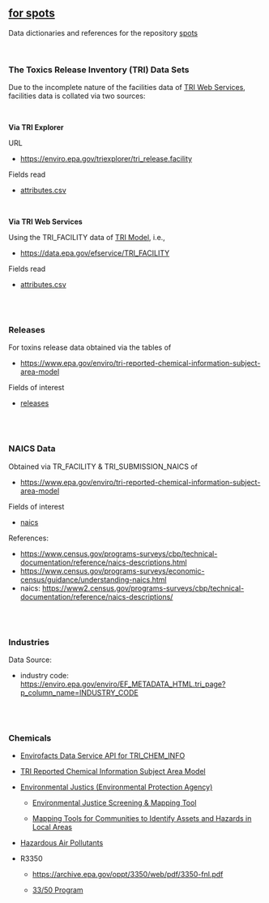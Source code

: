 ## [for spots](https://github.com/vetiveria/spots)

Data dictionaries and references for the repository [spots](https://github.com/vetiveria/spots)

<br>

### The Toxics Release Inventory (TRI) Data Sets

Due to the incomplete nature of the facilities data 
of [TRI Web Services](https://www.epa.gov/enviro/tri-reported-chemical-information-subject-area-model), facilities 
data is collated via two sources:

<br>

**Via TRI Explorer**

URL

* https://enviro.epa.gov/triexplorer/tri_release.facility

Fields read

* [attributes.csv](tri/explorer/attributes.csv)

<br>

**Via TRI Web Services**

Using the TRI_FACILITY data of [TRI Model](https://www.epa.gov/enviro/tri-reported-chemical-information-subject-area-model), i.e.,

* https://data.epa.gov/efservice/TRI_FACILITY

Fields read

* [attributes.csv](tri/services/attributes.csv)

<br>
<br>

### Releases

For toxins release data obtained via the tables of

* https://www.epa.gov/enviro/tri-reported-chemical-information-subject-area-model

Fields of interest

* [releases](releases/releases.csv)

<br>
<br>

### NAICS Data

Obtained via TR_FACILITY & TRI_SUBMISSION_NAICS of

* https://www.epa.gov/enviro/tri-reported-chemical-information-subject-area-model

Fields of interest

* [naics](naics/naics.csv)

References:

* https://www.census.gov/programs-surveys/cbp/technical-documentation/reference/naics-descriptions.html
* https://www.census.gov/programs-surveys/economic-census/guidance/understanding-naics.html
* naics: https://www2.census.gov/programs-surveys/cbp/technical-documentation/reference/naics-descriptions/

<br>
<br>

### Industries

Data Source:

* industry code: https://enviro.epa.gov/enviro/EF_METADATA_HTML.tri_page?p_column_name=INDUSTRY_CODE

<br>
<br>

### Chemicals

* [Envirofacts Data Service API for TRI_CHEM_INFO](https://enviro.epa.gov/enviro/ef_metadata_html.ef_metadata_table?p_table_name=tri_chem_info&p_topic=tri)

* [TRI Reported Chemical Information Subject Area Model](https://www.epa.gov/enviro/tri-reported-chemical-information-subject-area-model)

* [Environmental Justics (Environmental Protection Agency)](https://www.epa.gov/environmentaljustice)
  * [Environmental Justice Screening & Mapping Tool](https://www.epa.gov/ejscreen)
  
  * [Mapping Tools for Communities to Identify Assets and Hazards in Local Areas](https://www.epa.gov/environmentaljustice/mapping-tools-communities-identify-assets-and-hazards-local-areas)

* [Hazardous Air Pollutants](https://www.epa.gov/haps/initial-list-hazardous-air-pollutants-modifications)

* R3350
  * https://archive.epa.gov/oppt/3350/web/pdf/3350-fnl.pdf
  
  * [33/50 Program](https://nepis.epa.gov/Exe/ZyPDF.cgi/93000PAJ.PDF?Dockey=93000PAJ.PDF)

<br>
<br>


